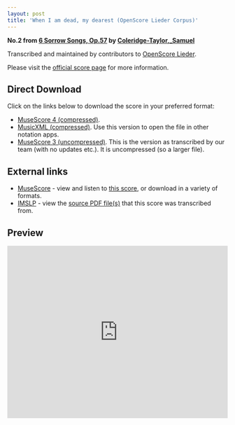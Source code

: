 ```yaml
---
layout: post
title: 'When I am dead, my dearest (OpenScore Lieder Corpus)'
---
```


__No.2 from [6 Sorrow Songs, Op.57](https://fourscoreandmore.org/OpenScore/Coleridge-Taylor%2C_Samuel/6_Sorrow_Songs%2C_Op.57/) by [Coleridge-Taylor,_Samuel](https://fourscoreandmore.org/OpenScore/Coleridge-Taylor%2C_Samuel)__

Transcribed and maintained by contributors to [OpenScore Lieder].

Please visit the [official score page] for more information.

[official score page]: https://musescore.com/openscore-lieder-corpus/scores/6189644
[OpenScore Lieder]: https://musescore.com/openscore-lieder-corpus

## Direct Download

Click on the links below to download the score in your preferred format:
- [MuseScore 4 (compressed)](https://fourscoreandmore.org/OpenScore/Coleridge-Taylor%2C_Samuel/6_Sorrow_Songs%2C_Op.57/2_When_I_am_dead%2C_my_dearest.mscz).
- [MusicXML (compressed)](https://fourscoreandmore.org/OpenScore/Coleridge-Taylor%2C_Samuel/6_Sorrow_Songs%2C_Op.57/2_When_I_am_dead%2C_my_dearest.mxl). Use this version to open the file in other notation apps.
- [MuseScore 3 (uncompressed)](https://raw.githubusercontent.com/OpenScore/Lieder/refs/heads/main/scores/Coleridge-Taylor%2C_Samuel/6_Sorrow_Songs%2C_Op.57/2_When_I_am_dead%2C_my_dearest/lc6189644.mscx). This is the version as transcribed by our team (with no updates etc.). It is uncompressed (so a larger file).

## External links

- [MuseScore] - view and listen to [this score][MuseScore], or download in a variety of formats.
- [IMSLP] - view the [source PDF file(s)][IMSLP] that this score was transcribed from.

[MuseScore]: https://musescore.com/score/6189644
[IMSLP]: https://imslp.org/wiki/Special:ReverseLookup/23607

## Preview

<iframe width="100%" height="394" src="https://musescore.com/openscore-lieder-corpus/scores/6189644/embed" frameborder="0" allowfullscreen allow="autoplay; fullscreen"></iframe>
